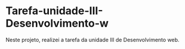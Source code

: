 # Tarefa-unidade-III-Desenvolvimento-w
Neste projeto, realizei a tarefa da unidade III de Desenvolvimento web.     
